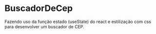 # BuscadorDeCep
Fazendo uso da função estado (useState) do react  e estilização com css para desenvolver um buscador de CEP.
